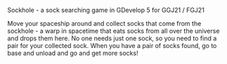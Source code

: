 Sockhole - a sock searching game in GDevelop 5
for GGJ21 / FGJ21

Move your spaceship around and collect socks that come from the sockhole - a warp in spacetime that eats socks from all over the universe and drops them here. No one needs just one sock, so you need to find a pair for your collected sock. When you have a pair of socks found, go to base and unload and go and get more socks!
